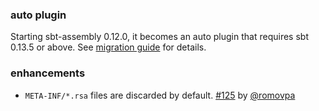   [125]: https://github.com/sbt/sbt-assembly/pull/125
  [@romovpa]: https://github.com/romovpa

### auto plugin

Starting sbt-assembly 0.12.0, it becomes an auto plugin that requires sbt 0.13.5 or above.
See [migration guide](https://github.com/sbt/sbt-assembly/blob/master/Migration.md) for details.

### enhancements

- `META-INF/*.rsa` files are discarded by default. [#125][125] by [@romovpa][@romovpa]
